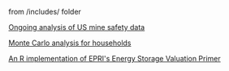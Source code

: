from /includes/ folder

[Ongoing analysis of US mine safety data](https://github.com/mwfrost/MSHA) 

[Monte Carlo analysis for households](https://github.com/mwfrost/insurance_estimator) 

[An R implementation of EPRI's Energy Storage Valuation Primer ](https://github.com/mwfrost/Energy_Storage_Valuation)
